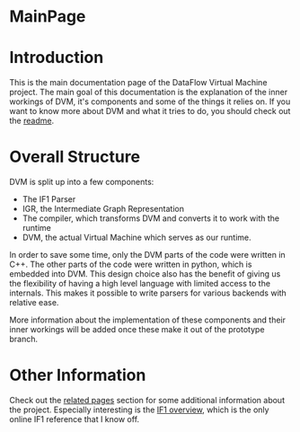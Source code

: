 # MainPage

# Introduction

This is the main documentation page of the DataFlow Virtual Machine project. The main goal of this documentation is the explanation of the inner workings of DVM, it's components and some of the things it relies on. If you want to know more about DVM and what it tries to do, you should check out the [readme](md__r_e_a_d_m_e.html).

# Overall Structure

DVM is split up into a few components:

* The IF1 Parser
* IGR, the Intermediate Graph Representation
* The compiler, which transforms DVM and converts it to work with the runtime
* DVM, the actual Virtual Machine which serves as our runtime.

In order to save some time, only the DVM parts of the code were written in C++. The other parts of the code were written in python, which is embedded into DVM. This design choice also has the benefit of giving us the flexibility of having a high level language with limited access to the internals. This makes it possible to write parsers for various backends with relative ease.

More information about the implementation of these components and their inner workings will be added once these make it out of the prototype branch.

<!-- ## IF1 Parser

## IGR

## Compiler

## DVM

# How do I run this? -->

# Other Information

Check out the [related pages](pages.html) section for some additional information about the project. Especially interesting is the [IF1 overview](md_doc__i_f1.html), which is the only online IF1 reference that I know off.